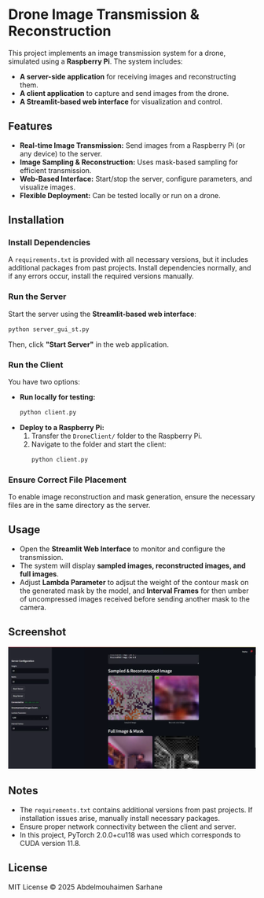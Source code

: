 # Drone Image Transmission & Reconstruction

This project implements an image transmission system for a drone, simulated using a **Raspberry Pi**. The system includes:
- **A server-side application** for receiving images and reconstructing them.
- **A client application** to capture and send images from the drone.
- **A Streamlit-based web interface** for visualization and control.

## Features
- **Real-time Image Transmission:** Send images from a Raspberry Pi (or any device) to the server.
- **Image Sampling & Reconstruction:** Uses mask-based sampling for efficient transmission.
- **Web-Based Interface:** Start/stop the server, configure parameters, and visualize images.
- **Flexible Deployment:** Can be tested locally or run on a drone.

## Installation
### Install Dependencies
A `requirements.txt` is provided with all necessary versions, but it includes additional packages from past projects. Install dependencies normally, and if any errors occur, install the required versions manually.

### Run the Server
Start the server using the **Streamlit-based web interface**:
```bash
python server_gui_st.py
```
Then, click **"Start Server"** in the web application.

### Run the Client
You have two options:
- **Run locally for testing:**
  ```bash
  python client.py
  ```
- **Deploy to a Raspberry Pi:**
  1. Transfer the `DroneClient/` folder to the Raspberry Pi.
  2. Navigate to the folder and start the client:
     ```bash
     python client.py
     ```

### Ensure Correct File Placement
To enable image reconstruction and mask generation, ensure the necessary files are in the same directory as the server.

## Usage
- Open the **Streamlit Web Interface** to monitor and configure the transmission.
- The system will display **sampled images, reconstructed images, and full images**.
- Adjust **Lambda Parameter** to adjsut the weight of the contour mask on the generated mask by the model, and **Interval Frames** for then umber of uncompressed images received before sending another mask to the camera.


## Screenshot
![GUI Interface](gui.png)

## Notes
- The `requirements.txt` contains additional versions from past projects. If installation issues arise, manually install necessary packages.
- Ensure proper network connectivity between the client and server.
- In this project, PyTorch 2.0.0+cu118 was used which corresponds to CUDA version 11.8.

## License
MIT License © 2025 Abdelmouhaimen Sarhane
